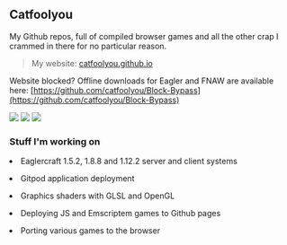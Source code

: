 ## Catfoolyou
My Github repos, full of compiled browser games and all the other crap I crammed in there for no particular reason.

> My website: [catfoolyou.github.io](catfoolyou.github.io)
>
Website blocked? Offline downloads for Eagler and FNAW are available here: [https://github.com/catfoolyou/Block-Bypass](https://github.com/catfoolyou/Block-Bypass)

![](https://img.shields.io/website?url=https://catfoolyou.github.io) 
![](https://img.shields.io/github/stars/catfoolyou)
![](https://img.shields.io/github/followers/catfoolyou)

<h3 align="left">Stuff I'm working on</h3>
    <p><li>Eaglercraft 1.5.2, 1.8.8 and 1.12.2 server and client systems</li></p>
    <p><li>Gitpod application deployment</li></p>
    <p><li>Graphics shaders with GLSL and OpenGL</li></p>
    <p><li>Deploying JS and Emscriptem games to Github pages</li></p>
    <p><li>Porting various games to the browser</li></p>

